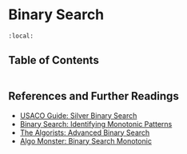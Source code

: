 # Binary Search

```{contents}
:local:
```

## Table of Contents

```{tableofcontents}

```

## References and Further Readings

- [USACO Guide: Silver Binary Search](https://usaco.guide/silver/binary-search)
- [Binary Search: Identifying Monotonic Patterns](https://ramandeepsingh.hashnode.dev/binary-search-identifying-monotonic-patterns)
- [The Algorists: Advanced Binary Search](https://www.thealgorists.com/Algo/BinarySearch/AdvancedBinarySearch)
- [Algo Monster: Binary Search Monotonic](https://algo.monster/problems/binary-search-monotonic)

